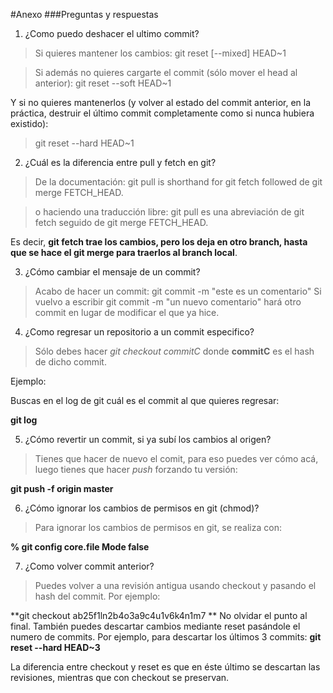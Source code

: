 #Anexo
###Preguntas y respuestas

1. ¿Como puedo deshacer el ultimo commit?
>Si quieres mantener los cambios:
git reset [--mixed] HEAD~1

>Si además no quieres cargarte el commit (sólo mover el head al anterior):
git reset --soft HEAD~1

Y si no quieres mantenerlos (y volver al estado del commit anterior, en la práctica, destruir el último commit completamente como si nunca hubiera existido):
>git reset --hard HEAD~1

2. ¿Cuál es la diferencia entre pull y fetch en git?
>De la documentación:
git pull is shorthand for git fetch followed de git merge FETCH_HEAD.

>o haciendo una traducción libre:
git pull es una abreviación de git fetch seguido de git merge FETCH_HEAD.

Es decir, **git fetch trae los cambios, pero los deja en otro branch, hasta que se hace el git merge para traerlos al branch local**.

3. ¿Cómo cambiar el mensaje de un commit?
>Acabo de hacer un commit:
git commit -m "este es un comentario"
>Si vuelvo a escribir git commit -m "un nuevo comentario" hará otro commit en lugar de modificar el que ya hice.

4. ¿Como regresar un repositorio a un commit especifico?
>Sólo debes hacer *git checkout commitC* donde **commitC** es el hash de dicho commit.

Ejemplo:

Buscas en el log de git cuál es el commit al que quieres regresar:

**git log**

5. ¿Cómo revertir un commit, si ya subí los cambios al origen?

>Tienes que hacer de nuevo el comit, para eso puedes ver cómo acá, luego tienes que hacer *push* forzando tu versión:

**git push -f origin master**

6. ¿Cómo ignorar los cambios de permisos en git (chmod)?

>Para ignorar los cambios de permisos en git, se realiza con:

**% git config core.file Mode false**

7. ¿Como volver commit anterior?
 
 >Puedes volver a una revisión antigua usando checkout y pasando el hash del commit. Por ejemplo:

**git checkout ab25f1ln2b4o3a9c4u1v6k4n1m7 **
No olvidar el punto al final. 
También puedes descartar cambios mediante reset pasándole el numero de commits. Por ejemplo, para descartar los últimos 3 commits:
**git reset --hard HEAD~3**

La diferencia entre checkout y reset es que en éste último se descartan las revisiones, mientras que con checkout se preservan.